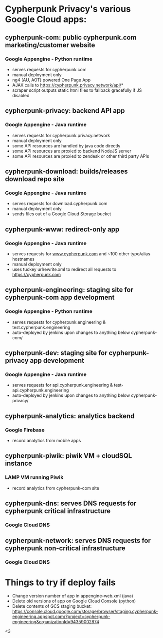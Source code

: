 # Cypherpunk Privacy's various Google Cloud apps:

## cypherpunk-com: public cypherpunk.com marketing/customer website
### Google Appengine - Python runtime
* serves requests for cypherpunk.com
* manual deployment only
* ng4 (AU, AOT) powered One Page App
* AJAX calls to https://cypherpunk.privacy.network/api/*
* scraper script outputs static html files to fallback gracefully if JS disabled

## cypherpunk-privacy: backend API app
### Google Appengine - Java runtime
* serves requests for cypherpunk.privacy.network
* manual deployment only
* some API resources are handled by java code directly
* some API resources are proxied to backend NodeJS server
* some API resources are proxied to zendesk or other third party APIs

## cypherpunk-download: builds/releases download repo site
### Google Appengine - Java runtime
* serves requests for download.cypherpunk.com
* manual deployment only
* sends files out of a Google Cloud Storage bucket

## cypherpunk-www: redirect-only app
### Google Appengine - Java runtime
* serves requests for www.cypherpunk.com and ~100 other typo/alias hostnames
* manual deployment only
* uses tuckey urlrewrite.xml to redirect all requests to https://cypherpunk.com

## cypherpunk-engineering: staging site for cypherpunk-com app development
### Google Appengine - Python runtime
* serves requests for cypherpunk.engineering & test.cypherpunk.engineering
* auto-deployed by jenkins upon changes to anything below cypherpunk-com/

## cypherpunk-dev: staging site for cypherpunk-privacy app development
### Google Appengine - Java runtime
* serves requests for api.cypherpunk.engineering & test-api.cypherpunk.engineering
* auto-deployed by jenkins upon changes to anything below cypherpunk-privacy/

## cypherpunk-analytics: analytics backend
### Google Firebase
* record analytics from mobile apps

## cypherpunk-piwik: piwik VM + cloudSQL instance
### LAMP VM running Piwik
* record analytics from cypherpunk-com site

## cypherpunk-dns: serves DNS requests for cypherpunk critical infrastructure
### Google Cloud DNS

## cypherpunk-network: serves DNS requests for cypherpunk non-critical infrastructure
### Google Cloud DNS

# Things to try if deploy fails
* Change version number of app in appengine-web.xml (java)
* Delete old versions of app on Google Cloud Console (python)
* Delete contents of GCS staging bucket: https://console.cloud.google.com/storage/browser/staging.cypherpunk-engineering.appspot.com/?project=cypherpunk-engineering&organizationId=94359002874

<3
